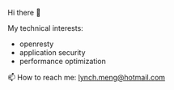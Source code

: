 Hi there 👋

My technical interests:

*   openresty
*   application security
*   performance optimization

📫 How to reach me: lynch.meng@hotmail.com
